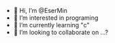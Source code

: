 - 👋 Hi, I’m @EserMin
- 👀 I’m interested in programing
- 🌱 I’m currently learning "c"
- 💞️ I’m looking to collaborate on ...?


<!---
EserMin/EserMin is a ✨ special ✨ repository because its `README.md` (this file) appears on your GitHub profile.
You can click the Preview link to take a look at your changes.
--->
